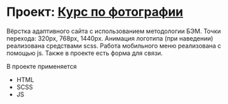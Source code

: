 # Проект: [Курс по фотографии](https://mymymyr.github.io/photography-course/index.html)

Вёрстка адаптивного сайта с использованием методологии БЭМ. Точки перехода: 320px, 768px, 1440px.
Анимация логотипа (при наведении) реализована средствами scss.
Работа мобильного меню реализована с помощью js. Также в проекте есть форма для связи.

В проекте применяется
* HTML
* SCSS
* JS
